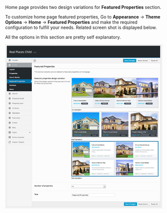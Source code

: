 Home page provides two design variations for **Featured Properties** section. 

To customize home page featured properties, Go to <strong>Appearance</strong> &rarr; <strong>Theme Options</strong> &rarr; <strong>Home</strong> &rarr; <strong>Featured Properties</strong> and make the required configuration to fulfill your needs. Related screen shot is displayed below.

All the options in this section are pretty self explanatory.

![Real Places Theme](images/home/18.jpg)